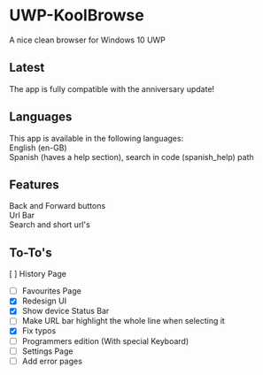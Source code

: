 # UWP-KoolBrowse
A nice clean browser for Windows 10 UWP
## Latest
The app is fully compatible with the anniversary update!
## Languages
This app is available in the following languages:</br>
English (en-GB)</br>
Spanish (haves a help section), search in code (spanish_help) path
## Features
Back and Forward buttons</br>
Url Bar</br>
Search and short url's</br>
## To-To's
[ ] History Page</br>
- [ ] Favourites Page</br>
- [x] Redesign UI</br>
- [x] Show device Status Bar</br>
- [ ] Make URL bar highlight the whole line when selecting it</br>
- [x] Fix typos</br>
- [ ] Programmers edition (With special Keyboard)</br>
- [ ] Settings Page</br>
- [ ] Add error pages</br>
